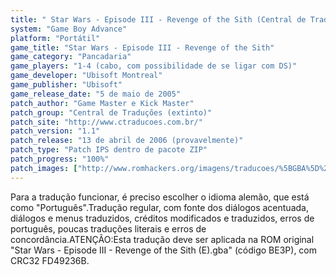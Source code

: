 ```yaml
---
title: " Star Wars - Episode III - Revenge of the Sith (Central de Traduções)"
system: "Game Boy Advance"
platform: "Portátil"
game_title: "Star Wars - Episode III - Revenge of the Sith"
game_category: "Pancadaria"
game_players: "1-4 (cabo, com possibilidade de se ligar com DS)"
game_developer: "Ubisoft Montreal"
game_publisher: "Ubisoft"
game_release_date: "5 de maio de 2005"
patch_author: "Game Master e Kick Master"
patch_group: "Central de Traduções (extinto)"
patch_site: "http://www.ctraducoes.com.br/"
patch_version: "1.1"
patch_release: "13 de abril de 2006 (provavelmente)"
patch_type: "Patch IPS dentro de pacote ZIP"
patch_progress: "100%"
patch_images: ["http://www.romhackers.org/imagens/traducoes/%5BGBA%5D%20Star%20Wars%20-%20Episode%20III%20-%20Revenge%20of%20the%20Sith%20-%20Central%20de%20Tradu%C3%A7%C3%B5es%20-%201.png","http://www.romhackers.org/imagens/traducoes/%5BGBA%5D%20Star%20Wars%20-%20Episode%20III%20-%20Revenge%20of%20the%20Sith%20-%20Central%20de%20Tradu%C3%A7%C3%B5es%20-%202.png","http://www.romhackers.org/imagens/traducoes/%5BGBA%5D%20Star%20Wars%20-%20Episode%20III%20-%20Revenge%20of%20the%20Sith%20-%20Central%20de%20Tradu%C3%A7%C3%B5es%20-%203.png"]
---
```

Para a tradução funcionar, é preciso escolher o idioma alemão, que está como "Português".Tradução regular, com fonte dos diálogos acentuada, diálogos e menus traduzidos, créditos modificados e traduzidos, erros de português, poucas traduções literais e erros de concordância.ATENÇÃO:Esta tradução deve ser aplicada na ROM original "Star Wars - Episode III - Revenge of the Sith (E).gba" (código BE3P), com CRC32 FD49236B.